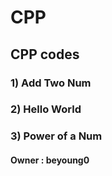 # CPP
## CPP codes
### 1) Add Two Num
### 2) Hello World
### 3) Power of a Num
#### Owner : beyoung0
